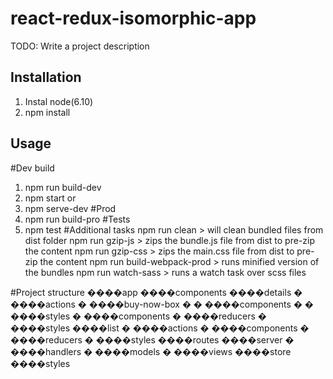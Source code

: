 # react-redux-isomorphic-app
TODO: Write a project description
## Installation
1. Instal node(6.10)
2. npm install
## Usage
#Dev build
1. npm run build-dev
2. npm start
or
1. npm serve-dev
#Prod
1. npm run build-pro 
#Tests
1. npm test
#Additional tasks
npm run clean > will clean bundled files from dist folder
npm run gzip-js > zips the bundle.js file from dist to pre-zip the content
npm run gzip-css > zips the main.css file from dist to pre-zip the content
npm run build-webpack-prod > runs minified version of the bundles
npm run watch-sass > runs a watch task over scss files 

#Project structure
����app
    ����components
    ����details
    �   ����actions
    �   ����buy-now-box
    �   �   ����components
    �   �   ����styles
    �   ����components
    �   ����reducers
    �   ����styles
    ����list
    �   ����actions
    �   ����components
    �   ����reducers
    �   ����styles
    ����routes
    ����server
    �   ����handlers
    �   ����models
    �   ����views
    ����store
    ����styles
